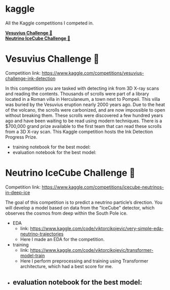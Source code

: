 # kaggle

All the Kaggle competitions I competed in.

**[Vesuvius Challenge :microscope:](#vesuvius-challenge-microscope)**<br>
**[Neutrino IceCube Challenge :ice_cube:](#neutrino-icecube-challenge-ice_cube)**<br>


# Vesuvius Challenge :microscope:



Competition link: https://www.kaggle.com/competitions/vesuvius-challenge-ink-detection

In this competition you are tasked with detecting ink from 3D X-ray scans and reading the contents. Thousands of scrolls were part of a library located in a Roman villa in Herculaneum, a town next to Pompeii. This villa was buried by the Vesuvius eruption nearly 2000 years ago. Due to the heat of the volcano, the scrolls were carbonized, and are now impossible to open without breaking them. These scrolls were discovered a few hundred years ago and have been waiting to be read using modern techniques. There is a $700,000 grand prize available to the first team that can read these scrolls from a 3D X-ray scan. This Kaggle competition hosts the Ink Detection Progress Prize.

- training notebook for the best model: 
- evaluation notebook for the best model: 



# Neutrino IceCube Challenge :ice_cube:

Competition link: https://www.kaggle.com/competitions/icecube-neutrinos-in-deep-ice

The goal of this competition is to predict a neutrino particle’s direction. You will develop a model based on data from the "IceCube" detector, which observes the cosmos from deep within the South Pole ice.


- EDA
  - link: https://www.kaggle.com/code/viktorcikojevic/very-simple-eda-neutrino-trajectories
  - Here I made an EDA for the competition. 
- training
  - link: https://www.kaggle.com/code/viktorcikojevic/transformer-model-train
  - Here I perform preprocessing and training using Transformer architecture, which had a best score for me. 
- evaluation notebook for the best model: 
  - 

